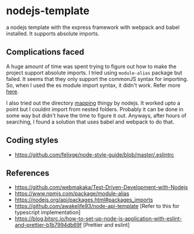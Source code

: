 # nodejs-template
a nodejs template with the express framework with webpack and babel installed. It supports absolute imports.

## Complications faced

A huge amount of time was spent trying to figure out how to make the project support absolute imports. I tried using `module-alias` package but failed. It seems that they
only support the commonJS syntax for importing. So, when I used the es module import syntax, it didn't work. Refer more [here](https://github.com/ilearnio/module-alias/issues/113).

I also tried out the directory [mapping](https://nodejs.org/api/packages.html#packages_imports) thingy by nodejs. It worked upto a point but I couldnt import from nested folders. Probably it can be done in some way but didn't have the time to figure it out.
Anyways, after hours of searching, I found a solution that uses babel and webpack to do that.

Coding styles
----
- https://github.com/felixge/node-style-guide/blob/master/.eslintrc 


References
---

- https://github.com/webmakaka/Test-Driven-Development-with-Nodejs
- https://www.npmjs.com/package/module-alias
- https://nodejs.org/api/packages.html#packages_imports
- https://github.com/awakelife93/node-api-template [Refer to this for typescript implementation]
- https://blog.bitsrc.io/how-to-set-up-node-js-application-with-eslint-and-prettier-b1b7994db69f [Prettier and eslint]
